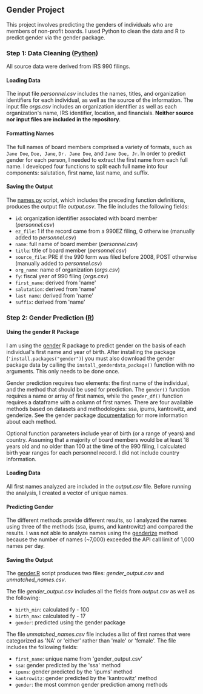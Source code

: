 ## Gender Project
This project involves predicting the genders of individuals who are members of non-profit boards.  I used Python to clean the data and R to predict gender via the gender package. 

### Step 1: Data Cleaning ([Python](https://www.python.org/))

All source data were derived from IRS 990 filings.    

#### Loading Data 

The input file *personnel.csv* includes the names, titles, and organization identifiers for each individual, as well as the source of the information.  The input file *orgs.csv* includes an organization identifier as well as each organization's name, IRS identifier, location, and financials.  **Neither source nor input files are included in the repository**.

#### Formatting Names

The full names of board members comprised a variety of formats, such as `Jane Doe`, `Doe, Jane`, `Dr. Jane Doe`, and `Jane Doe, Jr`. In order to predict gender for each person, I needed to extract the first name from each full name.  I developed four functions to split each full name into four components: salutation, first name, last name, and suffix.

#### Saving the Output

The [names.py](names.py) script, which includes the preceding function definitions, produces the output file *output.csv*.  The file includes the following fields:

 - `id`: organization identifier associated with board member (*personnel.csv*)
 - `ez_file`: 1 if the record came from a 990EZ filing, 0 otherwise (manually added to *personnel.csv*)
 - `name`: full name of board member (*personnel.csv*)
 - `title`: title of board member (*personnel.csv*)
 - `source_file`: PRE if the 990 form was filed before 2008, POST otherwise (manually added to *personnel.csv*)
 - `org_name`: name of organization (*orgs.csv*)
 - `fy`: fiscal year of 990 filing (*orgs.csv*)
 - `first_name`: derived from 'name'
 - `salutation`: derived from 'name'
 - `last name`: derived from 'name'
 - `suffix`: derived from 'name'


### Step 2: Gender Prediction ([R](https://www.r-project.org/))

#### Using the gender R Package

I am using the [gender](https://github.com/ropensci/gender) R package to predict gender on the basis of each individual's first name and year of birth.  After installing the package (`'install.packages("gender")`) you must also download the gender package data by calling the `install_genderdata_package()` function with no arguments.  This only needs to be done once.

Gender prediction requires two elements: the first name of the individual, and the method that should be used for prediction.  The `gender()` function requires a name or array of first names, while the `gender_df()` function requires a dataframe with a column of first names.  There are four available methods based on datasets and methodologies: ssa, ipums, kantrowitz, and genderize.  See the gender package [documentation](https://github.com/ropensci/gender) for more information about each method.

Optional function parameters include year of birth (or a range of years) and country.  Assuming that a majority of board members would be at least 18 years old and no older than 100 at the time of the 990 filing, I calculated birth year ranges for each personnel record.  I did not include country information.

#### Loading Data

All first names analyzed are included in the *output.csv* file.  Before running the analysis, I created a vector of unique names.  

#### Predicting Gender

The different methods provide different results, so I analyzed the names using three of the methods (ssa, ipums, and kantrowitz) and compared the results.  I was not able to analyze names using the [genderize](https://genderize.io/) method because the number of names (~7,000) exceeded the API call limit of 1,000 names per day.

#### Saving the Output

The [gender.R](gender.R) script produces two files: *gender_output.csv* and *unmatched_names.csv*.

The file *gender_output.csv* includes all the fields from *output.csv* as well as the following:

 - `birth_min`: calculated fy - 100
 - `birth_max`: calculated fy - 17
 - `gender`: predicted using the gender package

The file *unmatched_names.csv* file includes a list of first names that were categorized as 'NA' or 'either' rather than 'male' or 'female'. The file includes the following fields:

 - `first_name`: unique name from 'gender_output.csv'
 - `ssa`: gender predicted by the 'ssa' method
 - `ipums`: gender predicted by the 'ipums' method
 - `kantrowitz`: gender predicted by the 'kantrowitz' method
 - `gender`: the most common gender prediction among methods
